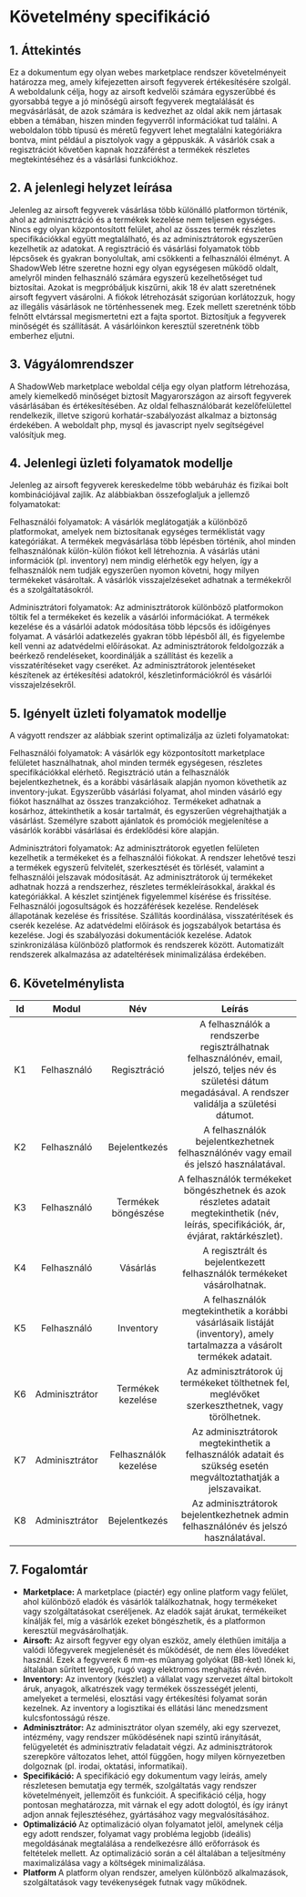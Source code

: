 # Követelmény specifikáció

## 1. Áttekintés

Ez a dokumentum egy olyan webes marketplace rendszer követelményeit határozza meg, amely kifejezetten airsoft fegyverek értékesítésére szolgál. A weboldalunk célja, hogy az airsoft kedvelői számára egyszerűbbé és gyorsabbá tegye a jó minőségű airsoft fegyverek megtalálását és megvásárlását, de azok számára is kedvezhet az oldal akik nem jártasak ebben a témában, hiszen minden fegyverről információkat tud találni. A weboldalon több típusú és méretű fegyvert lehet megtalálni kategóriákra bontva, mint például a pisztolyok vagy a géppuskák. A vásárlók csak a regisztrációt követően kapnak hozzáférést a termékek részletes megtekintéséhez és a vásárlási funkciókhoz.

## 2. A jelenlegi helyzet leírása

Jelenleg az airsoft fegyverek vásárlása több különálló platformon történik, ahol az adminisztráció és a termékek kezelése nem teljesen egységes. Nincs egy olyan központosított felület, ahol az összes termék részletes specifikációkkal együtt megtalálható, és az adminisztrátorok egyszerűen kezelhetik az adatokat. A regisztráció és vásárlási folyamatok több lépcsősek és gyakran bonyolultak, ami csökkenti a felhasználói élményt. A ShadowWeb létre szeretne hozni egy olyan egységesen működő oldalt, amelyről minden felhasználó számára egyszerű kezelhetőséget tud biztosítai. Azokat is megpróbáljuk kiszűrni, akik 18 év alatt szeretnének airsoft fegyvert vásárolni. A fiókok létrehozását szigorúan korlátozzuk, hogy az illegális vásárlások ne történhessenek meg. Ezek mellett szeretnénk több felnőtt elvtárssal megismertetni ezt a fajta sportot. Biztosítjuk a fegyverek minőségét és szállítását. A vásárlóinkon keresztül szeretnénk több emberhez eljutni.

## 3. Vágyálomrendszer

A ShadowWeb marketplace weboldal célja egy olyan platform létrehozása, amely kiemelkedő minőséget biztosít Magyarországon az airsoft fegyverek vásárlásában és értékesítésében.  Az oldal felhasználóbarát kezelőfelülettel rendelkezik, illetve szigorú korhatár-szabályozást alkalmaz a biztonság érdekében. A weboldalt php, mysql és javascript nyelv segítségével valósítjuk meg.

## 4. Jelenlegi üzleti folyamatok modellje

Jelenleg az airsoft fegyverek kereskedelme több webáruház és fizikai bolt kombinációjával zajlik. Az alábbiakban összefoglaljuk a jellemző folyamatokat:

  Felhasználói folyamatok:
        A vásárlók meglátogatják a különböző platformokat, amelyek nem biztosítanak egységes terméklistát vagy kategóriákat.
        A termékek megvásárlása több lépésben történik, ahol minden felhasználónak külön-külön fiókot kell létrehoznia.
        A vásárlás utáni információk (pl. inventory) nem mindig elérhetők egy helyen, így a felhasználók nem tudják egyszerűen nyomon követni, hogy milyen termékeket vásároltak.
        A vásárlók visszajelzéseket adhatnak a termékekről és a szolgáltatásokról.

  Adminisztrátori folyamatok:
        Az adminisztrátorok különböző platformokon töltik fel a termékeket és kezelik a vásárlói információkat.
        A termékek kezelése és a vásárlói adatok módosítása több lépcsős és időigényes folyamat.
        A vásárlói adatkezelés gyakran több lépésből áll, és figyelembe kell venni az adatvédelmi előírásokat.
        Az adminisztrátorok feldolgozzák a beérkező rendeléseket, koordinálják a szállítást és kezelik a visszatérítéseket vagy cseréket.
        Az adminisztrátorok jelentéseket készítenek az értékesítési adatokról, készletinformációkról és vásárlói visszajelzésekről.


## 5. Igényelt üzleti folyamatok modellje

A vágyott rendszer az alábbiak szerint optimalizálja az üzleti folyamatokat:

  Felhasználói folyamatok:
        A vásárlók egy központosított marketplace felületet használhatnak, ahol minden termék egységesen, részletes specifikációkkal elérhető.
        Regisztráció után a felhasználók bejelentkezhetnek, és a korábbi vásárlásaik alapján nyomon követhetik az inventory-jukat.
        Egyszerűbb vásárlási folyamat, ahol minden vásárló egy fiókot használhat az összes tranzakcióhoz.
        Termékeket adhatnak a kosárhoz, áttekinthetik a kosár tartalmát, és egyszerűen végrehajthatják a vásárlást.
        Személyre szabott ajánlatok és promóciók megjelenítése a vásárlók korábbi vásárlásai és érdeklődési köre alapján.

  Adminisztrátori folyamatok:
        Az adminisztrátorok egyetlen felületen kezelhetik a termékeket és a felhasználói fiókokat.
        A rendszer lehetővé teszi a termékek egyszerű felvitelét, szerkesztését és törlését, valamint a felhasználói jelszavak módosítását.
        Az adminisztrátorok új termékeket adhatnak hozzá a rendszerhez, részletes termékleírásokkal, árakkal és kategóriákkal.
        A készlet szintjének figyelemmel kísérése és frissítése.
        Felhasználói jogosultságok és hozzáférések kezelése.
        Rendelések állapotának kezelése és frissítése.
        Szállítás koordinálása, visszatérítések és cserék kezelése.
        Az adatvédelmi előírások és jogszabályok betartása és kezelése.
        Jogi és szabályozási dokumentációk kezelése.
        Adatok szinkronizálása különböző platformok és rendszerek között.
        Automatizált rendszerek alkalmazása az adateltérések minimalizálása érdekében.

## 6. Követelménylista

| Id  | Modul          | Név                   | Leírás                                                                                                                                                           |
| :---: | :--------------: | :---------------------: | :----------------------------------------------------------------------------------------------------------------------------------------------------------------: |
| K1  | Felhasználó    | Regisztráció          | A felhasználók a rendszerbe regisztrálhatnak felhasználónév, email, jelszó, teljes név és születési dátum megadásával. A rendszer validálja a születési dátumot. |
| K2  | Felhasználó    | Bejelentkezés         | A felhasználók bejelentkezhetnek felhasználónév vagy email és jelszó használatával.                                                                              |
| K3  | Felhasználó    | Termékek böngészése   | A felhasználók termékeket böngészhetnek és azok részletes adatait megtekinthetik (név, leírás, specifikációk, ár, évjárat, raktárkészlet).                       |
| K4  | Felhasználó    | Vásárlás              | A regisztrált és bejelentkezett felhasználók termékeket vásárolhatnak.                                                                                           |
| K5  | Felhasználó    | Inventory             | A felhasználók megtekinthetik a korábbi vásárlásaik listáját (inventory), amely tartalmazza a vásárolt termékek adatait.                                         |
| K6  | Adminisztrátor | Termékek kezelése     | Az adminisztrátorok új termékeket tölthetnek fel, meglévőket szerkeszthetnek, vagy törölhetnek.                                                                  |
| K7  | Adminisztrátor | Felhasználók kezelése | Az adminisztrátorok megtekinthetik a felhasználók adatait és szükség esetén megváltoztathatják a jelszavaikat.                                                   |
| K8  | Adminisztrátor | Bejelentkezés         | Az adminisztrátorok bejelentkezhetnek admin felhasználónév és jelszó használatával.                                                                              |

## 7. Fogalomtár

+ **Marketplace:** A marketplace (piactér) egy online platform vagy felület, ahol különböző eladók és vásárlók találkozhatnak, hogy termékeket vagy szolgáltatásokat cseréljenek. Az eladók saját árukat, termékeiket kínálják fel, míg a vásárlók ezeket böngészhetik, és a platformon keresztül megvásárolhatják.
+ **Airsoft:** Az airsoft fegyver egy olyan eszköz, amely élethűen imitálja a valódi lőfegyverek megjelenését és működését, de nem éles lövedéket használ. Ezek a fegyverek 6 mm-es műanyag golyókat (BB-ket) lőnek ki, általában sűrített levegő, rugó vagy elektromos meghajtás révén.
+ **Inventory:** Az inventory (készlet) a vállalat vagy szervezet által birtokolt áruk, anyagok, alkatrészek vagy termékek összességét jelenti, amelyeket a termelési, elosztási vagy értékesítési folyamat során kezelnek. Az inventory a logisztikai és ellátási lánc menedzsment kulcsfontosságú része.
+ **Adminisztrátor:** Az adminisztrátor olyan személy, aki egy szervezet, intézmény, vagy rendszer működésének napi szintű irányítását, felügyeletét és adminisztratív feladatait végzi. Az adminisztrátorok szerepköre változatos lehet, attól függően, hogy milyen környezetben dolgoznak (pl. irodai, oktatási, informatikai).
+ **Specifikáció:** A specifikáció egy dokumentum vagy leírás, amely részletesen bemutatja egy termék, szolgáltatás vagy rendszer követelményeit, jellemzőit és funkcióit. A specifikáció célja, hogy pontosan meghatározza, mit várnak el egy adott dologtól, és így irányt adjon annak fejlesztéséhez, gyártásához vagy megvalósításához.
+ **Optimalizáció** Az optimalizáció olyan folyamatot jelöl, amelynek célja egy adott rendszer, folyamat vagy probléma legjobb (ideális) megoldásának megtalálása a rendelkezésre álló erőforrások és feltételek mellett. Az optimalizáció során a cél általában a teljesítmény maximalizálása vagy a költségek minimalizálása.
+ **Platform** A platform olyan rendszer, amelyen különböző alkalmazások, szolgáltatások vagy tevékenységek futnak vagy működnek. 
